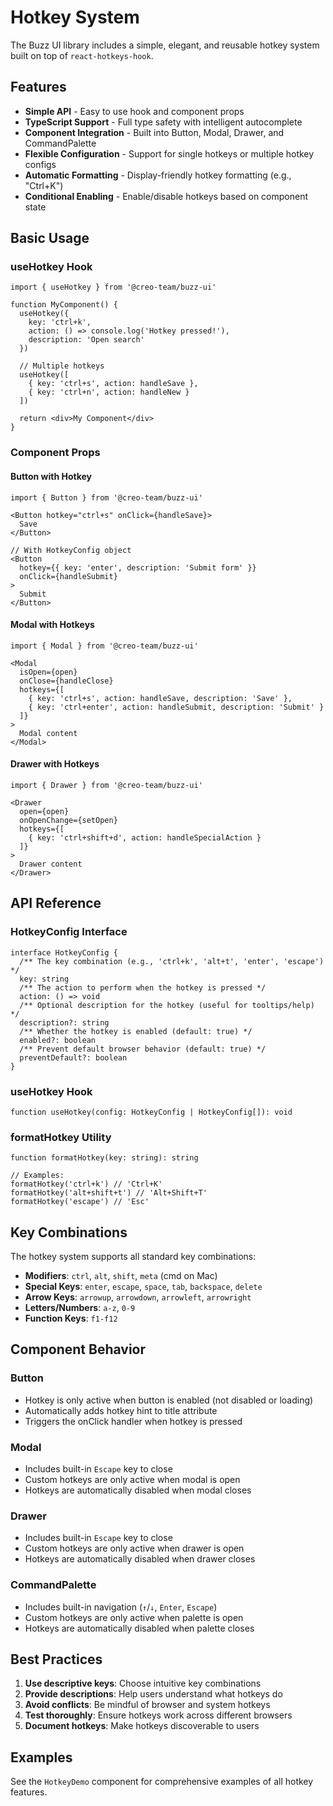 # Hotkey System

The Buzz UI library includes a simple, elegant, and reusable hotkey system built on top of `react-hotkeys-hook`.

## Features

- **Simple API** - Easy to use hook and component props
- **TypeScript Support** - Full type safety with intelligent autocomplete
- **Component Integration** - Built into Button, Modal, Drawer, and CommandPalette
- **Flexible Configuration** - Support for single hotkeys or multiple hotkey configs
- **Automatic Formatting** - Display-friendly hotkey formatting (e.g., "Ctrl+K")
- **Conditional Enabling** - Enable/disable hotkeys based on component state

## Basic Usage

### useHotkey Hook

```tsx
import { useHotkey } from '@creo-team/buzz-ui'

function MyComponent() {
  useHotkey({
    key: 'ctrl+k',
    action: () => console.log('Hotkey pressed!'),
    description: 'Open search'
  })

  // Multiple hotkeys
  useHotkey([
    { key: 'ctrl+s', action: handleSave },
    { key: 'ctrl+n', action: handleNew }
  ])

  return <div>My Component</div>
}
```

### Component Props

#### Button with Hotkey

```tsx
import { Button } from '@creo-team/buzz-ui'

<Button hotkey="ctrl+s" onClick={handleSave}>
  Save
</Button>

// With HotkeyConfig object
<Button 
  hotkey={{ key: 'enter', description: 'Submit form' }}
  onClick={handleSubmit}
>
  Submit
</Button>
```

#### Modal with Hotkeys

```tsx
import { Modal } from '@creo-team/buzz-ui'

<Modal
  isOpen={open}
  onClose={handleClose}
  hotkeys={[
    { key: 'ctrl+s', action: handleSave, description: 'Save' },
    { key: 'ctrl+enter', action: handleSubmit, description: 'Submit' }
  ]}
>
  Modal content
</Modal>
```

#### Drawer with Hotkeys

```tsx
import { Drawer } from '@creo-team/buzz-ui'

<Drawer
  open={open}
  onOpenChange={setOpen}
  hotkeys={[
    { key: 'ctrl+shift+d', action: handleSpecialAction }
  ]}
>
  Drawer content
</Drawer>
```

## API Reference

### HotkeyConfig Interface

```tsx
interface HotkeyConfig {
  /** The key combination (e.g., 'ctrl+k', 'alt+t', 'enter', 'escape') */
  key: string
  /** The action to perform when the hotkey is pressed */
  action: () => void
  /** Optional description for the hotkey (useful for tooltips/help) */
  description?: string
  /** Whether the hotkey is enabled (default: true) */
  enabled?: boolean
  /** Prevent default browser behavior (default: true) */
  preventDefault?: boolean
}
```

### useHotkey Hook

```tsx
function useHotkey(config: HotkeyConfig | HotkeyConfig[]): void
```

### formatHotkey Utility

```tsx
function formatHotkey(key: string): string

// Examples:
formatHotkey('ctrl+k') // 'Ctrl+K'
formatHotkey('alt+shift+t') // 'Alt+Shift+T'
formatHotkey('escape') // 'Esc'
```

## Key Combinations

The hotkey system supports all standard key combinations:

- **Modifiers**: `ctrl`, `alt`, `shift`, `meta` (cmd on Mac)
- **Special Keys**: `enter`, `escape`, `space`, `tab`, `backspace`, `delete`
- **Arrow Keys**: `arrowup`, `arrowdown`, `arrowleft`, `arrowright`
- **Letters/Numbers**: `a-z`, `0-9`
- **Function Keys**: `f1-f12`

## Component Behavior

### Button
- Hotkey is only active when button is enabled (not disabled or loading)
- Automatically adds hotkey hint to title attribute
- Triggers the onClick handler when hotkey is pressed

### Modal
- Includes built-in `Escape` key to close
- Custom hotkeys are only active when modal is open
- Hotkeys are automatically disabled when modal closes

### Drawer
- Includes built-in `Escape` key to close
- Custom hotkeys are only active when drawer is open
- Hotkeys are automatically disabled when drawer closes

### CommandPalette
- Includes built-in navigation (`↑`/`↓`, `Enter`, `Escape`)
- Custom hotkeys are only active when palette is open
- Hotkeys are automatically disabled when palette closes

## Best Practices

1. **Use descriptive keys**: Choose intuitive key combinations
2. **Provide descriptions**: Help users understand what hotkeys do
3. **Avoid conflicts**: Be mindful of browser and system hotkeys
4. **Test thoroughly**: Ensure hotkeys work across different browsers
5. **Document hotkeys**: Make hotkeys discoverable to users

## Examples

See the `HotkeyDemo` component for comprehensive examples of all hotkey features.
